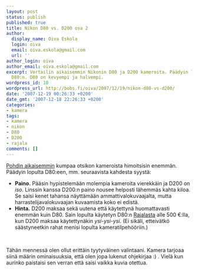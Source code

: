 ```yaml
---
layout: post
status: publish
published: true
title: Nikon D80 vs. D200 osa 2
author:
  display_name: Oiva Eskola
  login: oiva
  email: oiva.eskola@gmail.com
  url: ''
author_login: oiva
author_email: oiva.eskola@gmail.com
excerpt: Vertailin aikaisemmin Nikonin D80 ja D200 kameroita. Päädyin lopulta ostamaan
  D80:n. D80 on kevyempi ja halvempi.
wordpress_id: 10
wordpress_url: http://bobs.fi/oiva/2007/12/19/nikon-d80-vs-d200/
date: '2007-12-19 00:26:33 +0200'
date_gmt: '2007-12-18 22:26:33 +0200'
categories:
- kamera
tags:
- kamera
- nikon
- D80
- D200
- rajala
comments: []
---
```

<p><a href="http://bobs.fi/oiva/2007/12/10/mika-digijarkkari-nikon-d80-vs-d200/">Pohdin aikaisemmin</a> kumpaa otsikon kameroista himoitsisin enemm&auml;n. P&auml;&auml;dyin lopulta D80:een, mm. seuraavista kahdesta syyst&auml;:</p>
<ul>
<li><strong>Paino.</strong> P&auml;&auml;sin hypistelem&auml;&auml;n molempia kameroita vierekk&auml;in ja D200 on <em>iso</em>. Linssin kanssa D200:n paino nousee helposti l&auml;hemm&auml;s kahta kiloa. Se saisi kenet tahansa n&auml;ytt&auml;m&auml;&auml;n ammattivalokuvaajalta, mutta harrastelijavalokuvaajan kuvaamista koko ei edist&auml;.</li>
<li><strong>Hinta.</strong> D200 maksaa sek&auml; uutena ett&auml; k&auml;ytettyn&auml; huomattavasti enemm&auml;n kuin D80. Sain lopulta k&auml;ytetyn D80:n <a href="http://www.rajala.fi/www/">Rajalasta</a> alle 500 &euro;:lla, kun D200 maksaa k&auml;ytettyn&auml;kin <em>ysi-ysi-ysi</em>. (Ei sik&auml;li, etteiv&auml;tk&ouml; s&auml;&auml;styneetkin rahat menisi lopulta kameratilpeh&ouml;&ouml;riin.)</li>
</ul><br />
<p>T&auml;h&auml;n menness&auml; olen ollut eritt&auml;in tyytyv&auml;inen valintaani. Kamera tarjoaa siin&auml; m&auml;&auml;rin ominaisuuksia, ett&auml; olen jopa lukenut ohjekirjaa :) . Viel&auml; kun aurinko paistaisi sen verran ett&auml; saisi vaikka kuvia otettua.</p>
<p><script type="text/javascript"><!--<br />
google_ad_client = "pub-9685291331219807";<br />
/* blogi kamerat, 468x60, luotu 4.2.2008 */<br />
google_ad_slot = "1633259639";<br />
google_ad_width = 468;<br />
google_ad_height = 60;<br />
//--><br />
</script><br />
<script type="text/javascript"<br />
src="http://pagead2.googlesyndication.com/pagead/show_ads.js"><br />
</script></p>
